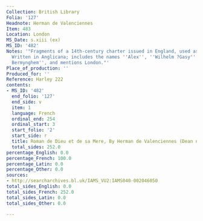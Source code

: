 ```yaml
---
Collection: British Library
Folia: '127'
Headnote: Herman de Valenciennes
Item: 483
Location: London
MS_Date: s.xiii (ex)
MS_ID: '482'
Notes: '"Fragments of a 14th-century charter issued in England, used as endleaves.
  Written in Anglicana; includes the names ''Alex'', ''Wilhelm ?Gasy'', ''Jacobo de
  Bermynghem'', and mentions London."'
Place_of_production: ''
Produced_for: ''
Reference: Harley 222
contents:
- MS_ID: '482'
  end_folio: '127'
  end_side: v
  item: 1
  language: French
  ordinal_end: 254
  ordinal_start: 3
  start_folio: '2'
  start_side: r
  title: Roman de Dieu et de sa Mere, By Herman de Valenciennes (Dean no. 485)
  total_sides: 252.0
percentage_English: 0.0
percentage_French: 100.0
percentage_Latin: 0.0
percentage_Other: 0.0
sources:
- http://searcharchives.bl.uk/IAMS_VU2:IAMS040-002046050
total_sides_English: 0.0
total_sides_French: 252.0
total_sides_Latin: 0.0
total_sides_Other: 0.0

---
```

